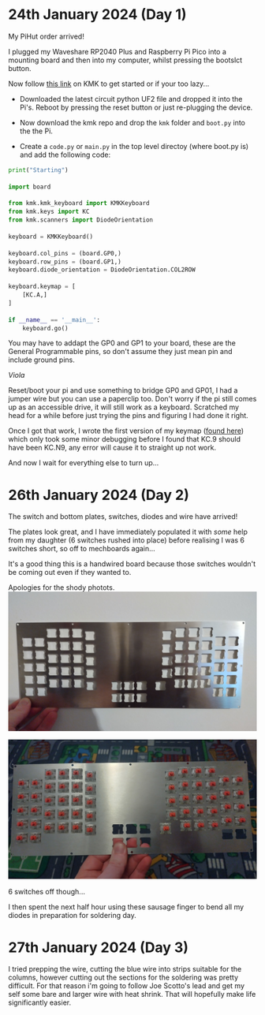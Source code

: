# 24th January 2024 (Day 1)
My PiHut order arrived!

I plugged my Waveshare RP2040 Plus and Raspberry Pi Pico into a mounting board and then into my computer, whilst pressing the bootslct button.

Now follow [this link](https://kmkfw.io/docs/Getting_Started/#tldr-quick-start-guide) on KMK to get started or if your too lazy...

- Downloaded the latest circuit python UF2 file and dropped it into the Pi's. Reboot by pressing the reset button or just re-plugging the device.

- Now download the kmk repo and drop the `kmk` folder and `boot.py` into the the Pi.

- Create a `code.py` or `main.py` in the top level directoy (where boot.py is) and add the following code:

```python
print("Starting")

import board

from kmk.kmk_keyboard import KMKKeyboard
from kmk.keys import KC
from kmk.scanners import DiodeOrientation

keyboard = KMKKeyboard()

keyboard.col_pins = (board.GP0,)
keyboard.row_pins = (board.GP1,)
keyboard.diode_orientation = DiodeOrientation.COL2ROW

keyboard.keymap = [
    [KC.A,]
]

if __name__ == '__main__':
    keyboard.go()
```

You may have to addapt the GP0 and GP1 to your board, these are the General Programmable pins, so don't assume they just mean pin and include ground pins.

_Viola_ 

Reset/boot your pi and use something to bridge GP0 and GP01, I had a jumper wire but you can use a paperclip too. Don't worry if the pi still comes up as an accessible drive, it will still work as a keyboard. Scratched my head for a while before just trying the pins and figuring I had done it right.

Once I got that work, I wrote the first version of my keymap ([found here](data/code_v1.py)) which only took some minor debugging before I found that KC.9 should have been KC.N9, any error will cause it to straight up not work.

And now I wait for everything else to turn up...

# 26th January 2024 (Day 2)

The switch and bottom plates, switches, diodes and wire have arrived!

The plates look great, and I have immediately populated it with _some_ help from my daughter (6 switches rushed into place) before realising I was 6 switches short, so off to mechboards again...

It's a good thing this is a handwired board because those switches wouldn't be coming out even if they wanted to.

Apologies for the shody photots.
![SwitchPlate](../Images/SwitchPlate.jpg)

![PopSwitchPlate](../Images/PopulatedSwitchPlate.jpg)

6 switches off though...

I then spent the next half hour using these sausage finger to bend all my diodes in preparation for soldering day.

# 27th January 2024 (Day 3)
I tried prepping the wire, cutting the blue wire into strips suitable for the columns, however cutting out the sections for the soldering was pretty difficult. For that reason i'm going to follow Joe Scotto's lead and get my self some bare and larger wire with heat shrink. That will hopefully make life significantly easier.